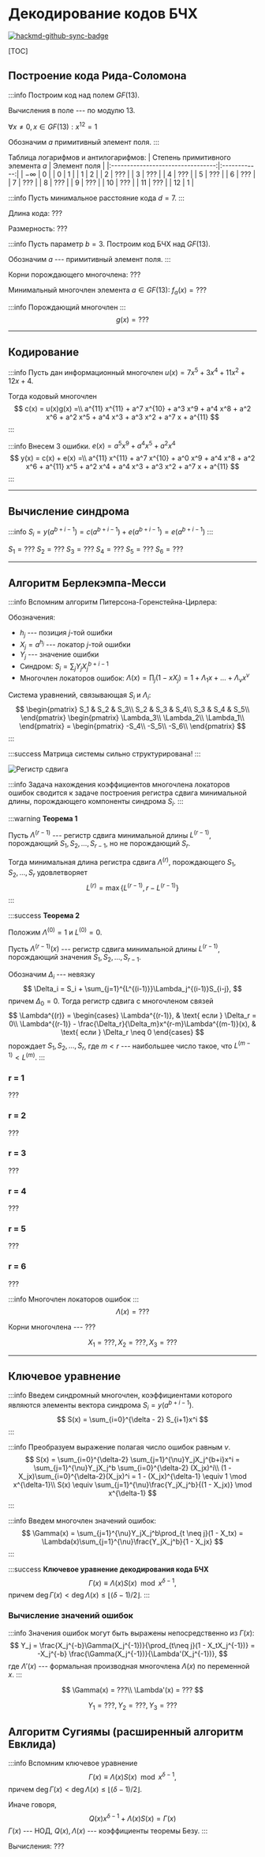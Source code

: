 # Декодирование кодов БЧХ

[![hackmd-github-sync-badge](https://hackmd.io/W8KIo-z2QX-abC950DT4BA/badge)](https://hackmd.io/W8KIo-z2QX-abC950DT4BA)

[TOC]

## Построение кода Рида-Соломона
:::info
Построим код над полем $GF(13)$.

Вычисления в поле --- по модулю 13.

$\forall x \neq 0, x \in GF(13) : x^{12} = 1$

Обозначим $a$ примитивный элемент поля.
:::

Таблица логарифмов и антилогарифмов:
| Степень примитивного элемента $a$ | Элемент поля |
|:---------------------------------:|:------------:|
|             $-\infty$             |      0       |
|                 0                 |      1       |
|                 1                 |      2       |
|                 2                 |     ???      |
|                 3                 |     ???      |
|                 4                 |     ???      |
|                 5                 |     ???      |
|                 6                 |     ???      |
|                 7                 |     ???      |
|                 8                 |     ???      |
|                 9                 |     ???      |
|                10                 |     ???      |
|                11                 |     ???      |
|                12                 |      1       |

:::info
Пусть минимальное расстояние кода $d = 7$.
:::

Длина кода: ???

Размерность: ???

:::info
Пусть параметр $b = 3$. Построим код БЧХ над $GF(13)$.

Обозначим $a$ --- примитивный элемент поля.
:::

Корни порождающего многочлена: ???

Минимальный многочлен элемента $a \in GF(13)$: $f_a(x) = ???$

:::info
Порождающий многочлен 
:::
$$
g(x) = ???
$$

---
## Кодирование

:::info
Пусть дан информационный многочлен
$u(x) = 7x^5 + 3x^4 + 11x^2 + 12x + 4$.

Тогда кодовый многочлен 
$$
c(x) = u(x)g(x) =\\ 
a^{11} x^{11} + a^7 x^{10} + a^3 x^9 + a^4 x^8 + a^2 x^6 + a^2 x^5 + a^4 x^3 + a^3 x^2 + a^7 x + a^{11}
$$
:::

:::info
Внесем 3 ошибки.
$e(x) = a^5 x^9 + a^4 x^5 + a^2 x^4$
$$
y(x) = c(x) + e(x) =\\
a^{11} x^{11} + a^7 x^{10} + a^0 x^9 + a^4 x^8 + a^2 x^6 + a^{11} x^5 + a^2 x^4 + a^4 x^3 + a^3 x^2 + a^7 x + a^{11}
$$
:::

---
## Вычисление синдрома

:::info
$S_i = y(a^{b+i-1}) = c(a^{b+i-1}) + e(a^{b+i-1}) = e(a^{b+i-1})$
:::

$S_1 = ???$
$S_2 = ???$
$S_3 = ???$
$S_4 = ???$
$S_5 = ???$
$S_6 = ???$

---
## Алгоритм Берлекэмпа-Месси

:::info
Вспомним алгоритм Питерсона-Горенстейна-Цирлера:

Обозначения:
- $h_j$ --- позиция $j$-той ошибки
- $X_j = a^{h_j}$ --- локатор $j$-той ошибки
- $Y_j$ --- значение ошибки
- Синдром:
$S_i = \sum_j Y_jX_j^{b + i - 1}$
- Многочлен локаторов ошибок:
$\Lambda(x) = \prod_j (1 - xX_j) = 1 + \Lambda_1x + \dots + \Lambda_{\nu}x^{\nu}$

Система уравнений, связывающая $S_i$ и $\Lambda_i$:
$$
\begin{pmatrix}
S_1 & S_2 & S_3\\
S_2 & S_3 & S_4\\
S_3 & S_4 & S_5\\
\end{pmatrix} \begin{pmatrix}
\Lambda_3\\
\Lambda_2\\
\Lambda_1\\
\end{pmatrix} = \begin{pmatrix}
-S_4\\
-S_5\\
-S_6\\
\end{pmatrix}
$$
:::

:::success
Матрица системы сильно структурирована!
:::

![Регистр сдвига](https://raw.githubusercontent.com/nyakuba/hackmd/main/resources/BCH_decoding/shift_register.png)

:::info
Задача нахождения коэффициентов многочлена локаторов ошибок сводится к задаче построения регистра сдвига минимальной длины, порождающего компоненты синдрома $S_i$.
:::

:::warning
**Теорема 1**
      
Пусть $\Lambda^{(r-1)}$ --- регистр сдвига минимальной длины $L^{(r-1)}$, порождающий $S_1, S_2, \dots, S_{r-1}$, но не порождающий $S_r$.

Тогда минимальная длина регистра сдвига $\Lambda^{(r)}$, порождающего $S_1, S_2, \dots, S_r$ удовлетворяет
$$
L^{(r)} = \max\{L^{(r-1)}, r - L^{(r-1)}\}
$$
:::

:::success
**Теорема 2**

Положим $\Lambda^{(0)} = 1$ и $L^{(0)} = 0$. 

Пусть $\Lambda^{(r-1)}(x)$ --- регистр сдвига минимальной длины $L^{(r-1)}$, порождающий значения $S_1, S_2, \dots, S_{r-1}$. 

Обозначим $\Delta_i$ --- невязку
$$
\Delta_i = S_i + \sum_{j=1}^{L^{(i-1)}}\Lambda_j^{(i-1)}S_{i-j},
$$
причем $\Delta_0 = 0$.
Тогда регистр сдвига с многочленом связей
$$
\Lambda^{(r)} = \begin{cases}
  \Lambda^{(r-1)}, & \text{ если } \Delta_r = 0\\
  \Lambda^{(r-1)} - \frac{\Delta_r}{\Delta_m}x^{r-m}\Lambda^{(m-1)}(x), & \text{ если } \Delta_r \neq 0
\end{cases}
$$
порождает $S_1, S_2, \dots, S_r$, где $m < r$ --- наибольшее число такое, что $L^{(m-1)} < L^{(m)}$.
:::

### r = 1
???

### r = 2
???

### r = 3
???

### r = 4
???

### r = 5
???

### r = 6
???

:::info
Многочлен локаторов ошибок
:::
$$
\Lambda(x) = ???
$$

Корни многочлена --- $???$

$$
X_1 = ???, X_2 = ???, X_3 = ???
$$

---
## Ключевое уравнение

:::info
Введем синдромный многочлен, коэффициентами которого являются элементы вектора синдрома $S_i = y(a^{b+i-1})$.
$$
S(x) = \sum_{i=0}^{\delta - 2} S_{i+1}x^i
$$
:::

:::info
Преобразуем выражение полагая число ошибок равным $\nu$.
$$
S(x) = \sum_{i=0}^{\delta-2} \sum_{j=1}^{\nu}Y_jX_j^{b+i}x^i = \sum_{j=1}^{\nu}Y_jX_j^b \sum_{i=0}^{\delta-2} (X_jx)^i\\
(1 - X_jx)\sum_{i=0}^{\delta-2}(X_jx)^i = 1 - (X_jx)^{\delta-1} \equiv 1 \mod x^{\delta-1}\\
S(x) \equiv \sum_{j=1}^{\nu}\frac{Y_jX_j^b}{(1 - X_jx)} \mod x^{\delta-1}
$$
:::

:::info
Введем многочлен значений ошибок:
$$
\Gamma(x) = \sum_{j=1}^{\nu}Y_jX_j^b\prod_{t \neq j}(1 - X_tx) = \Lambda(x)\sum_{j=1}^{\nu}\frac{Y_jX_j^b}{1 - X_jx}
$$
:::

:::success
**Ключевое уравнение декодирования кода БЧХ**
$$
\Gamma(x) \equiv \Lambda(x)S(x) \mod x^{\delta-1},
$$
причем $\deg\Gamma(x) < \deg\Lambda(x) \leq \lfloor (\delta - 1) / 2 \rfloor$.
:::

### Вычисление значений ошибок
:::info
Значения ошибок могут быть выражены непосредственно из $\Gamma(x)$:
$$
Y_j = \frac{X_j^{-b}\Gamma(X_j^{-1})}{\prod_{t\neq j}(1 - X_tX_j^{-1})} = -X_j^{-b} \frac{\Gamma(X_j^{-1})}{\Lambda'(X_j^{-1})},
$$
где $\Lambda'(x)$ --- формальная производная многочлена $\Lambda(x)$ по переменной $x$.
:::

$$
\Gamma(x) = ???\\
\Lambda'(x) = ???
$$

$$
Y_1 = ???, Y_2 = ???, Y_3 = ???
$$

## Алгоритм Сугиямы (расширенный алгоритм Евклида)
:::info
Вспомним ключевое уравнение
$$
\Gamma(x) \equiv \Lambda(x)S(x) \mod x^{\delta-1},
$$
причем $\deg\Gamma(x) < \deg\Lambda(x) \leq \lfloor (\delta - 1) / 2 \rfloor$.

Иначе говоря,
$$
Q(x)x^{\delta-1} + \Lambda(x)S(x) = \Gamma(x)
$$
$\Gamma(x)$ --- НОД, $Q(x), \Lambda(x)$ --- коэффициенты теоремы Безу.
:::

Вычисления: ???